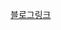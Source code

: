 [블로그링크](https://herbi1411.tistory.com/entry/BOJ-%EA%B0%80%EC%9A%B4%EB%8D%B0%EB%A5%BC-%EB%A7%90%ED%95%B4%EC%9A%941655-PYTHON)
